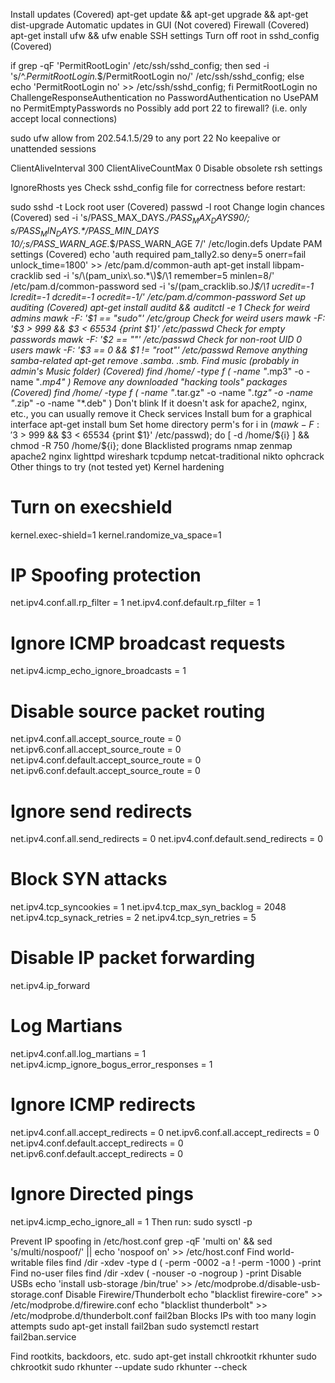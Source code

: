 Install updates (Covered)
apt-get update && apt-get upgrade && apt-get dist-upgrade
Automatic updates in GUI (Not covered)
Firewall (Covered)
apt-get install ufw && ufw enable
SSH settings
Turn off root in sshd_config (Covered)

if grep -qF 'PermitRootLogin' /etc/ssh/sshd_config; then sed -i 's/^.*PermitRootLogin.*$/PermitRootLogin no/' /etc/ssh/sshd_config; else echo 'PermitRootLogin no' >> /etc/ssh/sshd_config; fi
PermitRootLogin no
ChallengeResponseAuthentication no
PasswordAuthentication no
UsePAM no
PermitEmptyPasswords no
Possibly add port 22 to firewall? (i.e. only accept local connections)

sudo ufw allow from 202.54.1.5/29 to any port 22
No keepalive or unattended sessions

ClientAliveInterval 300
ClientAliveCountMax 0
Disable obsolete rsh settings

IgnoreRhosts yes
Check sshd_config file for correctness before restart:

sudo sshd -t
Lock root user (Covered)
passwd -l root
Change login chances (Covered)
sed -i 's/PASS_MAX_DAYS.*$/PASS_MAX_DAYS 90/;s/PASS_MIN_DAYS.*$/PASS_MIN_DAYS 10/;s/PASS_WARN_AGE.*$/PASS_WARN_AGE 7/' /etc/login.defs
Update PAM settings (Covered)
echo 'auth required pam_tally2.so deny=5 onerr=fail unlock_time=1800' >> /etc/pam.d/common-auth
apt-get install libpam-cracklib
sed -i 's/\(pam_unix\.so.*\)$/\1 remember=5 minlen=8/' /etc/pam.d/common-password
sed -i 's/\(pam_cracklib\.so.*\)$/\1 ucredit=-1 lcredit=-1 dcredit=-1 ocredit=-1/' /etc/pam.d/common-password
Set up auditing (Covered)
apt-get install auditd && auditctl -e 1
Check for weird admins
mawk -F: '$1 == "sudo"' /etc/group
Check for weird users
mawk -F: '$3 > 999 && $3 < 65534 {print $1}' /etc/passwd
Check for empty passwords
mawk -F: '$2 == ""' /etc/passwd
Check for non-root UID 0 users
mawk -F: '$3 == 0 && $1 != "root"' /etc/passwd
Remove anything samba-related
apt-get remove .*samba.* .*smb.*
Find music (probably in admin's Music folder) (Covered)
find /home/ -type f \( -name "*.mp3" -o -name "*.mp4" \)
Remove any downloaded "hacking tools" packages (Covered)
find /home/ -type f \( -name "*.tar.gz" -o -name "*.tgz" -o -name "*.zip" -o -name "*.deb" \)
Don't blink
If it doesn't ask for apache2, nginx, etc., you can usually remove it
Check services
Install bum for a graphical interface
apt-get install bum
Set home directory perm's
for i in $(mawk -F: '$3 > 999 && $3 < 65534 {print $1}' /etc/passwd); do [ -d /home/${i} ] && chmod -R 750 /home/${i}; done
Blacklisted programs
nmap zenmap apache2 nginx lighttpd wireshark tcpdump netcat-traditional nikto ophcrack
Other things to try (not tested yet)
Kernel hardening
# Turn on execshield
kernel.exec-shield=1
kernel.randomize_va_space=1

# IP Spoofing protection
net.ipv4.conf.all.rp_filter = 1
net.ipv4.conf.default.rp_filter = 1

# Ignore ICMP broadcast requests
net.ipv4.icmp_echo_ignore_broadcasts = 1

# Disable source packet routing
net.ipv4.conf.all.accept_source_route = 0
net.ipv6.conf.all.accept_source_route = 0
net.ipv4.conf.default.accept_source_route = 0
net.ipv6.conf.default.accept_source_route = 0

# Ignore send redirects
net.ipv4.conf.all.send_redirects = 0
net.ipv4.conf.default.send_redirects = 0

# Block SYN attacks
net.ipv4.tcp_syncookies = 1
net.ipv4.tcp_max_syn_backlog = 2048
net.ipv4.tcp_synack_retries = 2
net.ipv4.tcp_syn_retries = 5

# Disable IP packet forwarding
net.ipv4.ip_forward

# Log Martians
net.ipv4.conf.all.log_martians = 1
net.ipv4.icmp_ignore_bogus_error_responses = 1

# Ignore ICMP redirects
net.ipv4.conf.all.accept_redirects = 0
net.ipv6.conf.all.accept_redirects = 0
net.ipv4.conf.default.accept_redirects = 0 
net.ipv6.conf.default.accept_redirects = 0

# Ignore Directed pings
net.ipv4.icmp_echo_ignore_all = 1
Then run: sudo sysctl -p

Prevent IP spoofing in /etc/host.conf
grep -qF 'multi on' && sed 's/multi/nospoof/' || echo 'nospoof on' >> /etc/host.conf
Find world-writable files
find /dir -xdev -type d \( -perm -0002 -a ! -perm -1000 \) -print
Find no-user files
find /dir -xdev \( -nouser -o -nogroup \) -print
Disable USBs
echo 'install usb-storage /bin/true' >> /etc/modprobe.d/disable-usb-storage.conf
Disable Firewire/Thunderbolt
echo "blacklist firewire-core" >> /etc/modprobe.d/firewire.conf
echo "blacklist thunderbolt" >> /etc/modprobe.d/thunderbolt.conf
fail2ban
Blocks IPs with too many login attempts sudo apt-get install fail2ban sudo systemctl restart fail2ban.service

Find rootkits, backdoors, etc.
sudo apt-get install chkrootkit rkhunter
sudo chkrootkit
sudo rkhunter --update
sudo rkhunter --check
